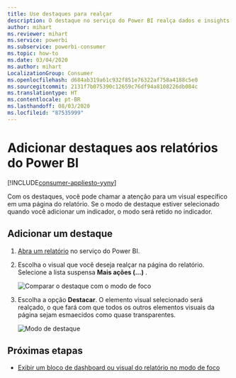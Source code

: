 ```yaml
---
title: Use destaques para realçar
description: O destaque no serviço do Power BI realça dados e insights importantes.
author: mihart
ms.reviewer: mihart
ms.service: powerbi
ms.subservice: powerbi-consumer
ms.topic: how-to
ms.date: 03/04/2020
ms.author: mihart
LocalizationGroup: Consumer
ms.openlocfilehash: d684ab319a61c932f851e76322af758a4188c5e0
ms.sourcegitcommit: 2131f7b075390c12659c76df94a8108226db084c
ms.translationtype: HT
ms.contentlocale: pt-BR
ms.lasthandoff: 08/03/2020
ms.locfileid: "87535999"
---
```

# <a name="add-spotlights-to-power-bi-reports"></a>Adicionar destaques aos relatórios do Power BI

[!INCLUDE[consumer-appliesto-yyny](../includes/consumer-appliesto-yyny.md)]

Com os destaques, você pode chamar a atenção para um visual específico em uma página do relatório.  Se o modo de destaque estiver selecionado quando você adicionar um indicador, o modo será retido no indicador.

## <a name="add-a-spotlight"></a>Adicionar um destaque

1. [Abra um relatório](end-user-report-open.md) no serviço do Power BI.

2. Escolha o visual que você deseja realçar na página do relatório. Selecione a lista suspensa **Mais ações (...)** .  

    ![Comparar o destaque com o modo de foco](media/end-user-spotlight/power-bi-spotlight.png)

3. Escolha a opção **Destacar**. O elemento visual selecionado será realçado, o que fará com que todos os outros elementos visuais da página sejam esmaecidos como quase transparentes. 

    ![Modo de destaque](media/end-user-spotlight/power-bi-spotlighted.png)



## <a name="next-steps"></a>Próximas etapas

* [Exibir um bloco de dashboard ou visual do relatório no modo de foco](end-user-focus.md)

